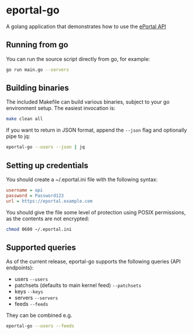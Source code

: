 # eportal-go

A golang application that demonstrates how to use the [ePortal API](https://docs.tuxcare.com/eportal-api/)

## Running from go

You can run the source script directly from go, for example:

```bash
go run main.go --servers
```

## Building binaries

The included Makefile can build various binaries, subject to your go environment setup. The easiest invocation is:

```bash
make clean all
```

If you want to return in JSON format, append the `--json` flag and optionally pipe to jq:

```bash
eportal-go --users --json | jq
```

## Setting up credentials

You should create a ~/.eportal.ini file with the following syntax:

```ini
username = api
password = Password123
url = https://eportal.example.com
```

You should give the file some level of protection using POSIX permissions, as the contents are not encrypted:

```bash
chmod 0600 ~/.eportal.ini
```

## Supported queries

As of the current release, eportal-go supports the following queries (API endpoints):

* users `--users`
* patchsets (defaults to main kernel feed) `--patchsets`
* keys `--keys`
* servers `--servers`
* feeds `--feeds`

They can be combined e.g.

```bash
eportal-go --users --feeds
```
